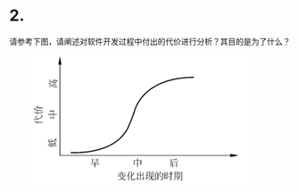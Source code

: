 # 2.

请参考下图，请阐述对软件开发过程中付出的代价进行分析？其目的是为了什么？

<figure><img src="../.gitbook/assets/image (2) (1).png" alt=""><figcaption></figcaption></figure>
